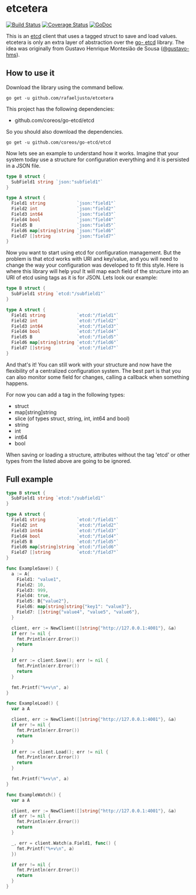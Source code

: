 etcetera
========

[![Build Status](https://travis-ci.org/rafaeljusto/etcetera.png?branch=master)](https://travis-ci.org/rafaeljusto/etcetera)
[![Coverage Status](https://img.shields.io/coveralls/rafaeljusto/etcetera.svg)](https://coveralls.io/r/rafaeljusto/etcetera)
[![GoDoc](https://godoc.org/github.com/rafaeljusto/etcetera?status.png)](https://godoc.org/github.com/rafaeljusto/etcetera)

This is an [etcd](https://coreos.com/using-coreos/etcd/) client that uses a tagged struct to save
and load values. etcetera is only an extra layer of abstraction over the [go-
etcd](http://github.com/coreos/go-etcd) library. The idea was originally from Gustavo Henrique
Montesião de Sousa ([@gustavo-hms](https://github.com/gustavo-hms)).

How to use it
-------------

Download the library using the command bellow.

```
go get -u github.com/rafaeljusto/etcetera
```

This project has the following dependencies:
  * github.com/coreos/go-etcd/etcd

So you should also download the dependencies.

```
go get -u github.com/coreos/go-etcd/etcd
```

Now lets see an example to understand how it works. Imagine that your system today use a structure
for configuration everything and it is persisted in a JSON file.

```go
type B struct {
  SubField1 string `json:"subfield1"`
}

type A struct {
  Field1 string            `json:"field1"`
  Field2 int               `json:"field2"`
  Field3 int64             `json:"field3"`
  Field4 bool              `json:"field4"`
  Field5 B                 `json:"field5"`
  Field6 map[string]string `json:"field6"`
  Field7 []string          `json:"field7"`
}
```

Now you want to start using etcd for configuration management. But the problem is that etcd works
with URI and key/value, and you will need to change the way your configuration was developed to fit
this style. Here is where this library will help you! It will map each field of the structure into
an URI of etcd using tags as it is for JSON. Lets look our example:

```go
type B struct {
  SubField1 string `etcd:"/subfield1"`
}

type A struct {
  Field1 string            `etcd:"/field1"`
  Field2 int               `etcd:"/field2"`
  Field3 int64             `etcd:"/field3"`
  Field4 bool              `etcd:"/field4"`
  Field5 B                 `etcd:"/field5"`
  Field6 map[string]string `etcd:"/field6"`
  Field7 []string          `etcd:"/field7"`
}
```

And that's it! You can still work with your structure and now have the flexibility of a centralized
configuration system. The best part is that you can also monitor some field for changes, calling a
callback when something happens.

For now you can add a tag in the following types:

  * struct
  * map[string]string
  * slice (of types struct, string, int, int64 and bool)
  * string
  * int
  * int64
  * bool

When saving or loading a structure, attributes without the tag 'etcd' or other types from the listed
above are going to be ignored.

Full example
------------

```go
type B struct {
  SubField1 string `etcd:"/subfield1"`
}

type A struct {
  Field1 string            `etcd:"/field1"`
  Field2 int               `etcd:"/field2"`
  Field3 int64             `etcd:"/field3"`
  Field4 bool              `etcd:"/field4"`
  Field5 B                 `etcd:"/field5"`
  Field6 map[string]string `etcd:"/field6"`
  Field7 []string          `etcd:"/field7"`
}

func ExampleSave() {
  a := A{
    Field1: "value1",
    Field2: 10,
    Field3: 999,
    Field4: true,
    Field5: B{"value2"},
    Field6: map[string]string{"key1": "value3"},
    Field7: []string{"value4", "value5", "value6"},
  }

  client, err := NewClient([]string{"http://127.0.0.1:4001"}, &a)
  if err != nil {
    fmt.Println(err.Error())
    return
  }

  if err := client.Save(); err != nil {
    fmt.Println(err.Error())
    return
  }

  fmt.Printf("%+v\n", a)
}

func ExampleLoad() {
  var a A

  client, err := NewClient([]string{"http://127.0.0.1:4001"}, &a)
  if err != nil {
    fmt.Println(err.Error())
    return
  }

  if err := client.Load(); err != nil {
    fmt.Println(err.Error())
    return
  }

  fmt.Printf("%+v\n", a)
}

func ExampleWatch() {
  var a A

  client, err := NewClient([]string{"http://127.0.0.1:4001"}, &a)
  if err != nil {
    fmt.Println(err.Error())
    return
  }

  _, err = client.Watch(a.Field1, func() {
    fmt.Printf("%+v\n", a)
  })

  if err != nil {
    fmt.Println(err.Error())
    return
  }
}
```